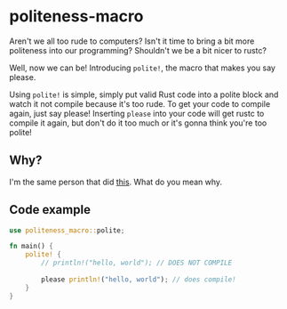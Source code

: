 # politeness-macro
Aren't we all too rude to computers?
Isn't it time to bring a bit more politeness into our programming?
Shouldn't we be a bit nicer to rustc?  

Well, now we can be! Introducing `polite!`, the macro that makes you say please.  

Using `polite!` is simple, simply put valid Rust code into a polite block and watch it not compile because it's too rude.
To get your code to compile again, just say please! Inserting `please` into your code will get rustc to compile it again,
but don't do it too much or it's gonna think you're too polite!

## Why?
I'm the same person that did [this](https://twitter.com/lostkagamine/status/1501565876054679562). What do you mean why.

## Code example
```rs
use politeness_macro::polite;

fn main() {
    polite! {
        // println!("hello, world"); // DOES NOT COMPILE
        
        please println!("hello, world"); // does compile!
    }
}
```
